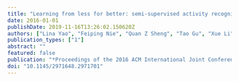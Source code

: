 ```yaml
---
title: "Learning from less for better: semi-supervised activity recognition via shared structure discovery"
date: 2016-01-01
publishDate: 2019-11-16T13:26:02.150620Z
authors: ["Lina Yao", "Feiping Nie", "Quan Z Sheng", "Tao Gu", "Xue Li", "Sen Wang"]
publication_types: ["1"]
abstract: ""
featured: false
publication: "*Proceedings of the 2016 ACM International Joint Conference on Pervasive and Ubiquitous Computing*"
doi: "10.1145/2971648.2971701"
---
```


